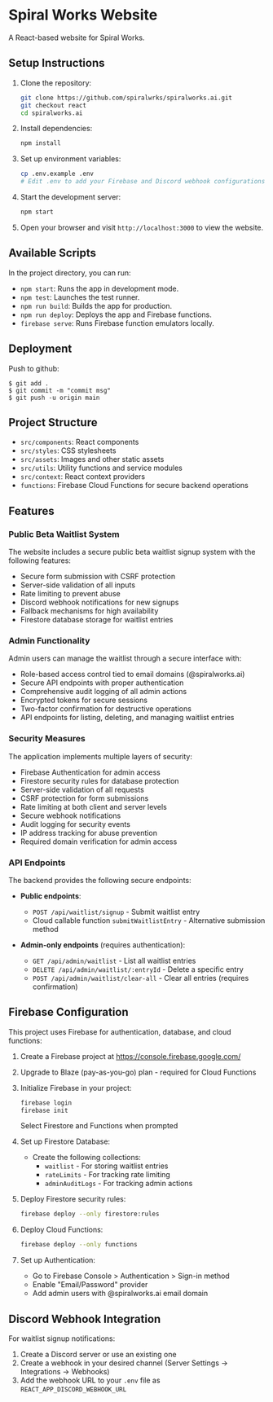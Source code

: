 # Spiral Works Website

A React-based website for Spiral Works.

## Setup Instructions

1. Clone the repository:
   ```bash
   git clone https://github.com/spiralwrks/spiralworks.ai.git
   git checkout react
   cd spiralworks.ai
   ```

2. Install dependencies:
   ```bash
   npm install
   ```

3. Set up environment variables:
   ```bash
   cp .env.example .env
   # Edit .env to add your Firebase and Discord webhook configurations
   ```

4. Start the development server:
   ```bash
   npm start
   ```

5. Open your browser and visit `http://localhost:3000` to view the website.

## Available Scripts

In the project directory, you can run:

- `npm start`: Runs the app in development mode.
- `npm test`: Launches the test runner.
- `npm run build`: Builds the app for production.
- `npm run deploy`: Deploys the app and Firebase functions.
- `firebase serve`: Runs Firebase function emulators locally.

## Deployment

Push to github:
```shell
$ git add .
$ git commit -m "commit msg"
$ git push -u origin main
```

## Project Structure

- `src/components`: React components
- `src/styles`: CSS stylesheets
- `src/assets`: Images and other static assets
- `src/utils`: Utility functions and service modules
- `src/context`: React context providers
- `functions`: Firebase Cloud Functions for secure backend operations

## Features

### Public Beta Waitlist System

The website includes a secure public beta waitlist signup system with the following features:

- Secure form submission with CSRF protection
- Server-side validation of all inputs
- Rate limiting to prevent abuse
- Discord webhook notifications for new signups
- Fallback mechanisms for high availability
- Firestore database storage for waitlist entries

### Admin Functionality

Admin users can manage the waitlist through a secure interface with:

- Role-based access control tied to email domains (@spiralworks.ai)
- Secure API endpoints with proper authentication
- Comprehensive audit logging of all admin actions
- Encrypted tokens for secure sessions
- Two-factor confirmation for destructive operations
- API endpoints for listing, deleting, and managing waitlist entries

### Security Measures

The application implements multiple layers of security:

- Firebase Authentication for admin access
- Firestore security rules for database protection
- Server-side validation of all requests
- CSRF protection for form submissions
- Rate limiting at both client and server levels
- Secure webhook notifications
- Audit logging for security events
- IP address tracking for abuse prevention
- Required domain verification for admin access

### API Endpoints

The backend provides the following secure endpoints:

- **Public endpoints**:
  - `POST /api/waitlist/signup` - Submit waitlist entry
  - Cloud callable function `submitWaitlistEntry` - Alternative submission method

- **Admin-only endpoints** (requires authentication):
  - `GET /api/admin/waitlist` - List all waitlist entries
  - `DELETE /api/admin/waitlist/:entryId` - Delete a specific entry
  - `POST /api/admin/waitlist/clear-all` - Clear all entries (requires confirmation)

## Firebase Configuration

This project uses Firebase for authentication, database, and cloud functions:

1. Create a Firebase project at https://console.firebase.google.com/
2. Upgrade to Blaze (pay-as-you-go) plan - required for Cloud Functions
3. Initialize Firebase in your project:
   ```bash
   firebase login
   firebase init
   ```
   Select Firestore and Functions when prompted

4. Set up Firestore Database:
   - Create the following collections:
     - `waitlist` - For storing waitlist entries
     - `rateLimits` - For tracking rate limiting
     - `adminAuditLogs` - For tracking admin actions

5. Deploy Firestore security rules:
   ```bash
   firebase deploy --only firestore:rules
   ```

6. Deploy Cloud Functions:
   ```bash
   firebase deploy --only functions
   ```

7. Set up Authentication:
   - Go to Firebase Console > Authentication > Sign-in method
   - Enable "Email/Password" provider
   - Add admin users with @spiralworks.ai email domain

## Discord Webhook Integration

For waitlist signup notifications:

1. Create a Discord server or use an existing one
2. Create a webhook in your desired channel (Server Settings → Integrations → Webhooks)
3. Add the webhook URL to your `.env` file as `REACT_APP_DISCORD_WEBHOOK_URL`

